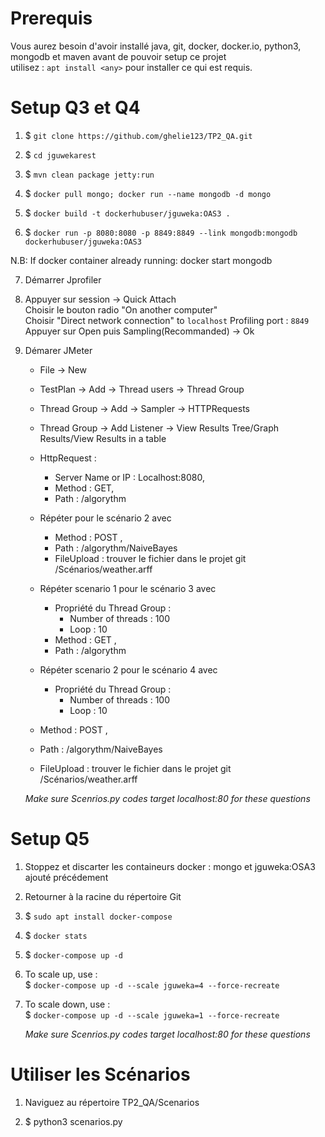 # Prerequis

Vous aurez besoin d'avoir installé java, git, docker, docker.io, python3, mongodb et maven avant de pouvoir setup ce projet  
utilisez :  ```apt install <any>``` pour installer ce qui est requis. 

# Setup Q3 et Q4

1) $ `git clone https://github.com/ghelie123/TP2_QA.git`

2) $ `cd jguwekarest`

3) $ `mvn clean package jetty:run`

4) $ `docker pull mongo; docker run --name mongodb -d mongo`

5) $ `docker build -t dockerhubuser/jguweka:OAS3 .`

6) $ `docker run -p 8080:8080 -p 8849:8849 --link mongodb:mongodb dockerhubuser/jguweka:OAS3`
 
N.B: If docker container already running: docker start mongodb

7) Démarrer Jprofiler

8) Appuyer sur session -> Quick Attach  
   Choisir le bouton radio "On another computer"  
   Choisir "Direct network connection" to `localhost` Profiling port : `8849`  
   Appuyer sur Open puis Sampling(Recommanded) -> Ok  

9) Démarer JMeter  
   - File -> New  
   - TestPlan -> Add -> Thread users -> Thread Group  
   - Thread Group -> Add -> Sampler -> HTTPRequests  
   - Thread Group -> Add Listener -> View Results Tree/Graph Results/View Results in a table  
   - HttpRequest :   
      - Server Name or IP : Localhost:8080,  
      - Method : GET,   
      - Path : /algorythm  

   - Répéter pour le scénario 2 avec   
     - Method : POST ,  
     - Path : /algorythm/NaiveBayes  
     - FileUpload : trouver le fichier dans le projet git /Scénarios/weather.arff  
    
   - Répéter scenario 1 pour le scénario 3 avec   
     - Propriété du Thread Group :   
       - Number of threads : 100  
       - Loop : 10  
     - Method : GET ,  
     - Path : /algorythm  
    
    - Répéter scenario 2 pour le scénario 4 avec   
      - Propriété du Thread Group :   
         - Number of threads : 100  
         - Loop : 10  
    - Method : POST ,  
    - Path : /algorythm/NaiveBayes  
    - FileUpload : trouver le fichier dans le projet git /Scénarios/weather.arff  

    *Make sure Scenrios.py codes target localhost:80 for these questions*  

# Setup Q5

1) Stoppez et discarter les containeurs docker  : mongo et jguweka:OSA3 ajouté précédement

2) Retourner à la racine du répertoire Git

3) $ `sudo apt install docker-compose`

4) $ `docker stats`

5) $ `docker-compose up -d`

6) To scale up, use :  
   $ `docker-compose up -d --scale jguweka=4 --force-recreate`
   
7) To scale down, use :  
   $ `docker-compose up -d --scale jguweka=1 --force-recreate`

    *Make sure Scenrios.py codes target localhost:80 for these questions*  
    
# Utiliser les Scénarios

1) Naviguez au répertoire TP2_QA/Scenarios

2) $ python3 scenarios.py

